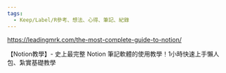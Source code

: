 ```yaml
---
tags:
  - Keep/Label/R參考、想法、心得、筆記、紀錄
---
```


https://leadingmrk.com/the-most-complete-guide-to-notion/

【Notion教學】- 史上最完整 Notion 筆記軟體的使用教學！1小時快速上手懶人包、紮實基礎教學